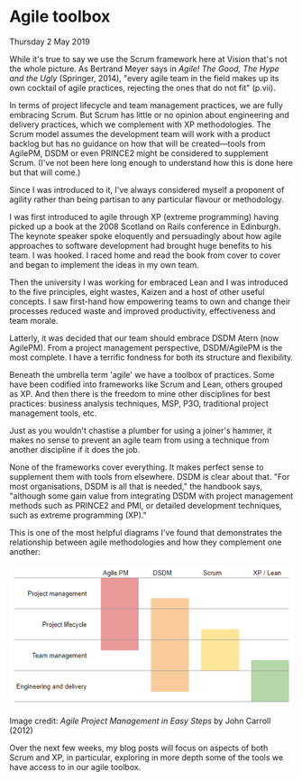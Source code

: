 # Agile toolbox

Thursday 2 May 2019

While it's true to say we use the Scrum framework here at Vision that's not the whole picture. As Bertrand Meyer says in _Agile! The Good, The Hype and the Ugly_ (Springer, 2014), "every agile team in the field makes up its own cocktail of agile practices, rejecting the ones that do not fit" (p.vii).

In terms of project lifecycle and team management practices, we are fully embracing Scrum. But Scrum has little or no opinion about engineering and delivery practices, which we complement with XP methodologies. The Scrum model assumes the development team will work with a product backlog but has no guidance on how that will be created—tools from AgilePM, DSDM or even PRINCE2 might be considered to supplement Scrum. (I've not been here long enough to understand how this is done here but that will come.)

Since I was introduced to it, I've always considered myself a proponent of agility rather than being partisan to any particular flavour or methodology. 

I was first introduced to agile through XP (extreme programming) having picked up a book at the 2008 Scotland on Rails conference in Edinburgh. The keynote speaker spoke eloquently and persuadingly about how agile approaches to software development had brought huge benefits to his team. I was hooked. I raced home and read the book from cover to cover and began to implement the ideas in my own team.

Then the university I was working for embraced Lean and I was introduced to the five principles, eight wastes, Kaizen and a host of other useful concepts. I saw first-hand how empowering teams to own and change their processes reduced waste and improved productivity, effectiveness and team morale.

Latterly, it was decided that our team should embrace DSDM Atern (now AgilePM). From a project management perspective, DSDM/AgilePM is the most complete. I have a terrific fondness for both its structure and flexibility.

Beneath the umbrella term 'agile' we have a toolbox of practices. Some have been codified into frameworks like Scrum and Lean, others grouped as XP. And then there is the freedom to mine other disciplines for best practices: business analysis techniques, MSP, P3O, traditional project management tools, etc.

Just as you wouldn't chastise a plumber for using a joiner's hammer, it makes no sense to prevent an agile team from using a technique from another discipline if it does the job.

None of the frameworks cover everything. It makes perfect sense to supplement them with tools from elsewhere. DSDM is clear about that. "For most organisations, DSDM is all that is needed," the handbook says, "although some gain value from integrating DSDM with project management methods such as PRINCE2 and PMI, or detailed development techniques, such as extreme programming (XP)."

This is one of the most helpful diagrams I've found that demonstrates the relationship between agile methodologies and how they complement one another:

![Diagram showing agile method coverage](img/2019-05-02-agile-method-coverage.png)

Image credit: _Agile Project Management in Easy Steps_ by John Carroll (2012)

Over the next few weeks, my blog posts will focus on aspects of both Scrum and XP, in particular, exploring in more depth some of the tools we have access to in our agile toolbox.